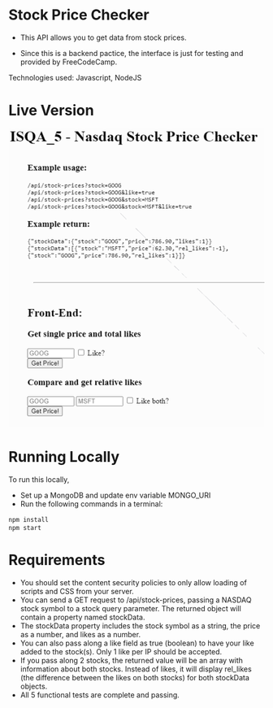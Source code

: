 # Stock Price Checker

- This API allows you to get data from stock prices.

- Since this is a backend pactice, the interface is just for testing and provided by FreeCodeCamp.

Technologies used: Javascript, NodeJS

# Live Version

![image](./images/preview.png)

# Running Locally

To run this locally, 
- Set up a MongoDB and update env variable MONGO_URI
- Run the following commands in a terminal:

```
npm install
npm start
```

# Requirements

- You should set the content security policies to only allow loading of scripts and CSS from your server.
- You can send a GET request to /api/stock-prices, passing a NASDAQ stock symbol to a stock query parameter. The returned object will contain a property named stockData.
- The stockData property includes the stock symbol as a string, the price as a number, and likes as a number.
- You can also pass along a like field as true (boolean) to have your like added to the stock(s). Only 1 like per IP should be accepted.
- If you pass along 2 stocks, the returned value will be an array with information about both stocks. Instead of likes, it will display rel_likes (the difference between the likes on both stocks) for both stockData objects.
- All 5 functional tests are complete and passing.